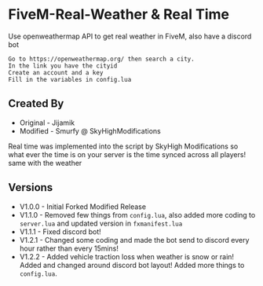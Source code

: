 # FiveM-Real-Weather & Real Time
Use openweathermap API to get real weather in FiveM, also have a discord bot

```
Go to https://openweathermap.org/ then search a city.
In the link you have the cityid
Create an account and a key
Fill in the variables in config.lua
```

## Created By
* Original - Jijamik
* Modified - Smurfy @ SkyHighModifications

Real time was implemented into the script by SkyHigh Modifications so what ever the time is on your server is the time synced across all players! same with the weather


## Versions
* V1.0.0 - Initial Forked Modified Release
* V1.1.0 - Removed few things from `config.lua`, also added more coding to `server.lua` and updated version in `fxmanifest.lua `
* V1.1.1 - Fixed discord bot!
* V1.2.1 - Changed some coding and made the bot send to discord every hour rather than every 15mins! 
* V1.2.2 - Added vehicle traction loss when weather is snow or rain! Added and changed around discord bot layout! Added more things to `config.lua`.

